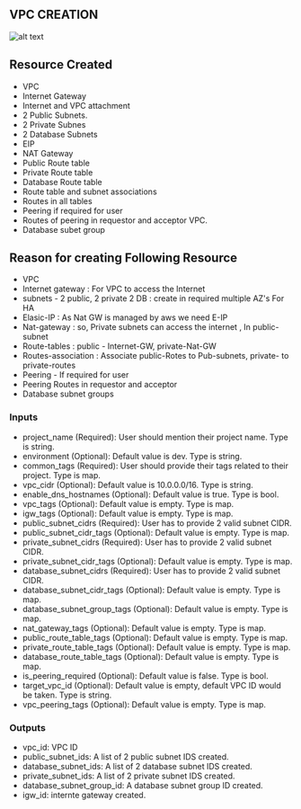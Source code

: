 ## VPC CREATION ##

![alt text](terraform-module-vpc-source.vpc.jpg)

## Resource Created
* VPC
* Internet Gateway
* Internet and VPC attachment
* 2 Public Subnets.
* 2 Private Subnes
* 2 Database Subnets
* EIP
* NAT Gateway
* Public Route table
* Private Route table
* Database Route table
* Route table and subnet associations
* Routes in all tables
* Peering if required for user
* Routes of peering in requestor and acceptor VPC.
* Database subet group

## Reason for creating  Following Resource

*  VPC
*  Internet gateway : For VPC to access the Internet
*  subnets - 2 public, 2 private 2 DB : create in required multiple AZ's For HA
*  Elasic-IP : As Nat GW is managed by aws we need E-IP
*  Nat-gateway : so, Private subnets can access the internet , In public-subnet
*  Route-tables : public - Internet-GW, private-Nat-GW
*  Routes-association : Associate public-Rotes to Pub-subnets, private- to private-routes
*  Peering - If required for user
*  Peering Routes in requestor and acceptor
*  Database subnet groups


### Inputs
* project_name (Required): User should mention their project name. Type is string.
* environment (Optional): Default value is dev. Type is string.
* common_tags (Required): User should provide their tags related to their project. Type is map.
* vpc_cidr (Optional): Default value is 10.0.0.0/16. Type is string.
* enable_dns_hostnames (Optional): Default value is true. Type is bool.
* vpc_tags (Optional): Default value is empty. Type is map.
* igw_tags (Optional): Default value is empty. Type is map.
* public_subnet_cidrs (Required): User has to provide 2 valid subnet CIDR.
* public_subnet_cidr_tags (Optional): Default value is empty. Type is map.
* private_subnet_cidrs (Required): User has to provide 2 valid subnet CIDR.
* private_subnet_cidr_tags (Optional): Default value is empty. Type is map.
* database_subnet_cidrs (Required): User has to provide 2 valid subnet CIDR.
* database_subnet_cidr_tags (Optional): Default value is empty. Type is map.
* database_subnet_group_tags (Optional): Default value is empty. Type is map.
* nat_gateway_tags (Optional): Default value is empty. Type is map.
* public_route_table_tags (Optional): Default value is empty. Type is map.
* private_route_table_tags (Optional): Default value is empty. Type is map.
* database_route_table_tags (Optional): Default value is empty. Type is map.
* is_peering_required (Optional): Default value is false. Type is bool.
* target_vpc_id (Optional): Default value is empty, default VPC ID would be taken. Type is string.
* vpc_peering_tags (Optional): Default value is empty. Type is map.


### Outputs
* vpc_id: VPC ID
* public_subnet_ids: A list of 2 public subnet IDS created.
* database_subnet_ids: A list of 2 database subnet IDS created.
* private_subnet_ids: A list of 2 private subnet IDS created.
* database_subnet_group_id: A database subnet group ID created.
* igw_id: internte gateway created.